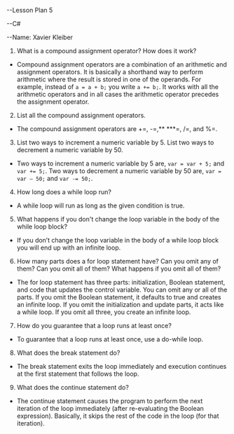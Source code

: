 --Lesson Plan 5

--C#

--Name: Xavier Kleiber


1. What is a compound assignment operator? How does it work?  
 - Compound assignment operators are a combination of an arithmetic and assignment operators. It is basically a shorthand way to perform arithmetic where the result is stored in one of the operands. For example, instead of `a = a + b;` you write `a += b;`. It works with all the arithmetic operators and in all cases the arithmetic operator precedes the assignment operator.
2. List all the compound assignment operators.  
 - The compound assignment operators are +=, -=,** ***=, /=, and %=.
3. List two ways to increment a numeric variable by 5. List two ways to decrement a numeric variable by 50.  
 - Two ways to increment a numeric variable by 5 are, `var = var + 5;` and `var += 5;`. Two ways to decrement a numeric variable by 50 are, `var = var – 50;` and `var -= 50;`.
4. How long does a while loop run?  
 - A while loop will run as long as the given condition is true.
5. What happens if you don't change the loop variable in the body of the while loop block?  
 - If you don’t change the loop variable in the body of a while loop block you will end up with an infinite loop.
6. How many parts does a for loop statement have? Can you omit any of them? Can you omit all of them? What happens if you omit all of them?  
 - The for loop statement has three parts: initialization, Boolean statement, and code that updates the control variable. You can omit any or all of the parts. If you omit the Boolean statement, it defaults to true and creates an infinite loop. If you omit the initialization and update parts, it acts like a while loop. If you omit all three, you create an infinite loop.
7. How do you guarantee that a loop runs at least once?  
 - To guarantee that a loop runs at least once, use a do-while loop.
8. What does the break statement do?  
 - The break statement exits the loop immediately and execution continues at the first statement that follows the loop.
9. What does the continue statement do?  
 - The continue statement causes the program to perform the next iteration of the loop immediately (after re-evaluating the Boolean expression). Basically, it skips the rest of the code in the loop (for that iteration).

